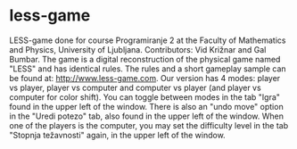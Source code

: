 # less-game
LESS-game done for course Programiranje 2 at the Faculty of Mathematics and Physics, University of Ljubljana. Contributors: Vid Križnar and Gal Bumbar.
The game is a digital reconstruction of the physical game named "LESS" and has identical rules. The rules and a short gameplay sample can be found at: http://www.less-game.com.
Our version has 4 modes: player vs player, player vs computer and computer vs player (and player vs computer for color shift). You can toggle between modes in the tab "Igra" found in the upper left of the window.
There is also an "undo move" option in the "Uredi potezo" tab, also found in the upper left of the window.
When one of the players is the computer, you may set the difficulty level in the tab "Stopnja težavnosti" again, in the upper left of the window.

